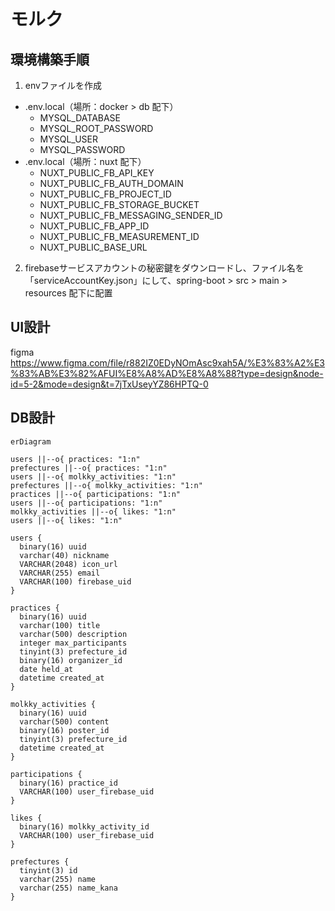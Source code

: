 # モルク
## 環境構築手順
1. envファイルを作成
* .env.local（場所：docker > db 配下）
  * MYSQL_DATABASE
  * MYSQL_ROOT_PASSWORD
  * MYSQL_USER
  * MYSQL_PASSWORD
* .env.local（場所：nuxt 配下）
  * NUXT_PUBLIC_FB_API_KEY
  * NUXT_PUBLIC_FB_AUTH_DOMAIN
  * NUXT_PUBLIC_FB_PROJECT_ID
  * NUXT_PUBLIC_FB_STORAGE_BUCKET
  * NUXT_PUBLIC_FB_MESSAGING_SENDER_ID
  * NUXT_PUBLIC_FB_APP_ID
  * NUXT_PUBLIC_FB_MEASUREMENT_ID
  * NUXT_PUBLIC_BASE_URL
2. firebaseサービスアカウントの秘密鍵をダウンロードし、ファイル名を「serviceAccountKey.json」にして、spring-boot > src > main > resources 配下に配置

## UI設計
figma
https://www.figma.com/file/r882IZ0EDyNOmAsc9xah5A/%E3%83%A2%E3%83%AB%E3%82%AFUI%E8%A8%AD%E8%A8%88?type=design&node-id=5-2&mode=design&t=7jTxUseyYZ86HPTQ-0

## DB設計
```mermaid
erDiagram

users ||--o{ practices: "1:n"
prefectures ||--o{ practices: "1:n"
users ||--o{ molkky_activities: "1:n"
prefectures ||--o{ molkky_activities: "1:n"
practices ||--o{ participations: "1:n"
users ||--o{ participations: "1:n"
molkky_activities ||--o{ likes: "1:n"
users ||--o{ likes: "1:n"

users {
  binary(16) uuid
  varchar(40) nickname
  VARCHAR(2048) icon_url
  VARCHAR(255) email
  VARCHAR(100) firebase_uid
}

practices {
  binary(16) uuid
  varchar(100) title
  varchar(500) description
  integer max_participants
  tinyint(3) prefecture_id
  binary(16) organizer_id
  date held_at
  datetime created_at
}

molkky_activities {
  binary(16) uuid
  varchar(500) content
  binary(16) poster_id
  tinyint(3) prefecture_id
  datetime created_at
}

participations {
  binary(16) practice_id
  VARCHAR(100) user_firebase_uid
}

likes {
  binary(16) molkky_activity_id
  VARCHAR(100) user_firebase_uid
}

prefectures {
  tinyint(3) id
  varchar(255) name
  varchar(255) name_kana
}
```
